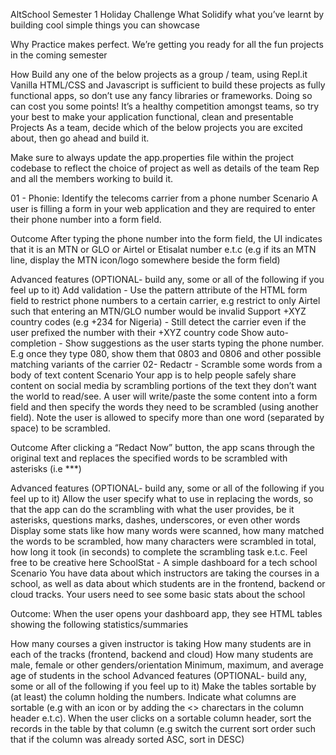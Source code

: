 AltSchool Semester 1 Holiday Challenge
What
Solidify what you’ve learnt by building cool simple things you can showcase

Why
Practice makes perfect. We’re getting you ready for all the fun projects in the coming semester

How
Build any one of the below projects as a group / team, using Repl.it
Vanilla HTML/CSS and Javascript is sufficient to build these projects as fully functional apps, so don’t use any fancy libraries or frameworks. Doing so can cost you some points!
It’s a healthy competition amongst teams, so try your best to make your application functional, clean and presentable
Projects
As a team, decide which of the below projects you are excited about, then go ahead and build it.

Make sure to always update the app.properties file within the project codebase to reflect the choice of project as well as details of the team Rep and all the members working to build it.

01 - Phonie: Identify the telecoms carrier from a phone number
Scenario
A user is filling a form in your web application and they are required to enter their phone number into a form field.

Outcome
After typing the phone number into the form field, the UI indicates that it is an MTN or GLO or Airtel or Etisalat number e.t.c (e.g if its an MTN line, display the MTN icon/logo somewhere beside the form field)

Advanced features (OPTIONAL- build any, some or all of the following if you feel up to it)
Add validation - Use the pattern attribute of the HTML form field to restrict phone numbers to a certain carrier, e.g restrict to only Airtel such that entering an MTN/GLO number would be invalid
Support +XYZ country codes (e.g +234 for Nigeria) - Still detect the carrier even if the user prefixed the number with their +XYZ country code
Show auto-completion - Show suggestions as the user starts typing the phone number. E.g once they type 080, show them that 0803 and 0806 and other possible matching variants of the carrier
02- Redactr - Scramble some words from a body of text content
Scenario
Your app is to help people safely share content on social media by scrambling portions of the text they don’t want the world to read/see. A user will write/paste the some content into a form field and then specify the words they need to be scrambled (using another field). Note the user is allowed to specify more than one word (separated by space) to be scrambled.

Outcome
After clicking a “Redact Now” button, the app scans through the original text and replaces the specified words to be scrambled with asterisks (i.e \*\*\*)

Advanced features (OPTIONAL- build any, some or all of the following if you feel up to it)
Allow the user specify what to use in replacing the words, so that the app can do the scrambling with what the user provides, be it asterisks, questions marks, dashes, underscores, or even other words
Display some stats like how many words were scanned, how many matched the words to be scrambled, how many characters were scrambled in total, how long it took (in seconds) to complete the scrambling task e.t.c. Feel free to be creative here
SchoolStat - A simple dashboard for a tech school
Scenario
You have data about which instructors are taking the courses in a school, as well as data about which students are in the frontend, backend or cloud tracks. Your users need to see some basic stats about the school

Outcome:
When the user opens your dashboard app, they see HTML tables showing the following statistics/summaries

How many courses a given instructor is taking
How many students are in each of the tracks (frontend, backend and cloud)
How many students are male, female or other genders/orientation
Minimum, maximum, and average age of students in the school
Advanced features (OPTIONAL- build any, some or all of the following if you feel up to it)
Make the tables sortable by (at least) the column holding the numbers. Indicate what columns are sortable (e.g with an icon or by adding the <> charectars in the column header e.t.c). When the user clicks on a sortable column header, sort the records in the table by that column (e.g switch the current sort order such that if the column was already sorted ASC, sort in DESC)
